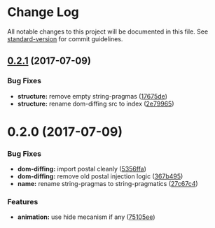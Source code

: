 # Change Log

All notable changes to this project will be documented in this file. See [standard-version](https://github.com/conventional-changelog/standard-version) for commit guidelines.

<a name="0.2.1"></a>
## [0.2.1](https://github.com/nomocas/htsl-postal-component/compare/v0.2.0...v0.2.1) (2017-07-09)


### Bug Fixes

* **structure:** remove empty string-pragmas ([17675de](https://github.com/nomocas/htsl-postal-component/commit/17675de))
* **structure:** rename dom-diffing src to index ([2e79965](https://github.com/nomocas/htsl-postal-component/commit/2e79965))



<a name="0.2.0"></a>
# 0.2.0 (2017-07-09)


### Bug Fixes

* **dom-diffing:** import postal cleanly ([5356ffa](https://github.com/nomocas/htsl-postal-component/commit/5356ffa))
* **dom-diffing:** remove old postal injection logic ([367b495](https://github.com/nomocas/htsl-postal-component/commit/367b495))
* **name:** rename string-pragmas to string-pragmatics ([27c67c4](https://github.com/nomocas/htsl-postal-component/commit/27c67c4))


### Features

* **animation:** use hide mecanism if any ([75105ee](https://github.com/nomocas/htsl-postal-component/commit/75105ee))
